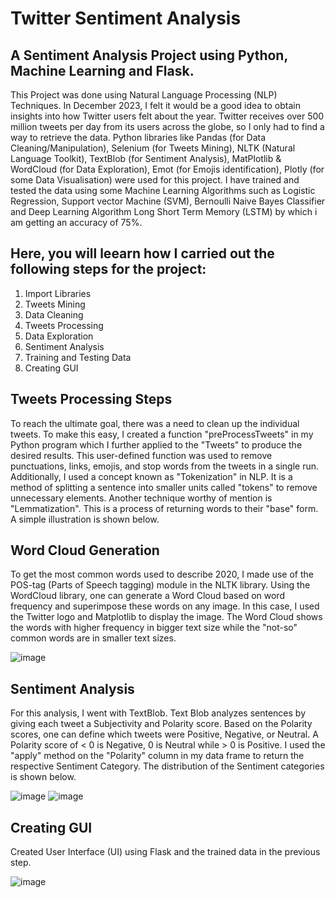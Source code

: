 # Twitter Sentiment Analysis
## A Sentiment Analysis Project using Python, Machine Learning and Flask.
This Project was done using Natural Language Processing (NLP) Techniques. In December 2023, I felt it would be a good idea to obtain insights into how Twitter users felt about the year. Twitter receives over 500 million tweets per day from its users across the globe, so I only had to find a way to retrieve the data. Python libraries like Pandas (for Data Cleaning/Manipulation), Selenium (for Tweets Mining), NLTK (Natural Language Toolkit), TextBlob (for Sentiment Analysis), MatPlotlib & WordCloud (for Data Exploration), Emot (for Emojis identification), Plotly (for some Data Visualisation) were used for this project. I have trained and tested the data using some Machine Learning Algorithms such as Logistic Regression, Support vector Machine (SVM), Bernoulli Naive Bayes Classifier and Deep Learning Algorithm Long Short Term Memory (LSTM) by which i am getting an accuracy of 75%.

## Here, you will leearn how I carried out the following steps for the project:
1. Import Libraries
2. Tweets Mining
3. Data Cleaning
4. Tweets Processing
5. Data Exploration
6. Sentiment Analysis
7. Training and Testing Data
8. Creating GUI

## Tweets Processing Steps
To reach the ultimate goal, there was a need to clean up the individual tweets. To make this easy, I created a function "preProcessTweets" in my Python program which I further applied to the "Tweets" to produce the desired results. This user-defined function was used to remove punctuations, links, emojis, and stop words from the tweets in a single run. Additionally, I used a concept known as "Tokenization" in NLP. It is a method of splitting a sentence into smaller units called "tokens" to remove unnecessary elements. Another technique worthy of mention is "Lemmatization". This is a process of returning words to their "base" form. A simple illustration is shown below.

## Word Cloud Generation
To get the most common words used to describe 2020, I made use of the POS-tag (Parts of Speech tagging) module in the NLTK library. Using the WordCloud library, one can generate a Word Cloud based on word frequency and superimpose these words on any image. In this case, I used the Twitter logo and Matplotlib to display the image. The Word Cloud shows the words with higher frequency in bigger text size while the "not-so" common words are in smaller text sizes.

![image](https://github.com/Murriel11/Twitter_Sentiment_Analysis/assets/129143386/86f418f8-3b7e-4bd3-92c9-088cb3cb10e0)

## Sentiment Analysis
For this analysis, I went with TextBlob. Text Blob analyzes sentences by giving each tweet a Subjectivity and Polarity score.  Based on the Polarity scores, one can define which tweets were Positive, Negative, or Neutral. A Polarity score of < 0 is Negative, 0 is Neutral while > 0 is Positive. I used the "apply" method on the "Polarity" column in my data frame to return the respective Sentiment Category. The distribution of the Sentiment categories is shown below.

![image](https://github.com/Murriel11/Twitter_Sentiment_Analysis/assets/129143386/05f1753d-be85-46fc-b57d-d2c913719487) ![image](https://github.com/Murriel11/Twitter_Sentiment_Analysis/assets/129143386/5f0a7473-7c7e-43d1-bab4-e92c1c99e5c9)

## Creating GUI
Created User Interface (UI) using Flask and the trained data in the previous step.

![image](https://github.com/Murriel11/Twitter_Sentiment_Analysis/assets/129143386/f4b2a328-f10f-4bd9-8bab-10fb71d78205)
